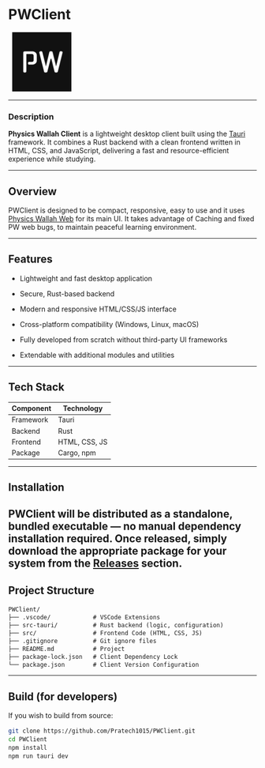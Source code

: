 # PWClient
 <p align="left">
   <img src="https://raw.githubusercontent.com/Pratech1015/PWClient/refs/heads/main/src-tauri/icons/icon.png" alt="PWClient Icon" width="120">
 </p>

---

### Description

**Physics Wallah Client** is a lightweight desktop client built using the [Tauri](https://tauri.app) framework.
It combines a Rust backend with a clean frontend written in HTML, CSS, and JavaScript, delivering a fast and resource-efficient experience while studying.

---

## Overview

PWClient is designed to be compact, responsive, easy to use and it uses [Physics Wallah Web](https://pw.live) for its main UI.
It takes advantage of Caching and fixed PW web bugs, to maintain peaceful learning environment.

---

## Features

- Lightweight and fast desktop application

- Secure, Rust-based backend

- Modern and responsive HTML/CSS/JS interface

- Cross-platform compatibility (Windows, Linux, macOS)

- Fully developed from scratch without third-party UI frameworks

- Extendable with additional modules and utilities

---
## Tech Stack

| Component | Technology |
|-----------|------------|
| Framework |   Tauri    |
|  Backend  |    Rust    |
|  Frontend | HTML, CSS, JS |
| Package   | Cargo, npm |

---
## Installation

PWClient will be distributed as a standalone, bundled executable — no manual dependency installation required.
Once released, simply download the appropriate package for your system from the [**Releases**](https://github.com/Pratech1015/PWClient/releases) section.
---

## Project Structure

```text
PWClient/
├── .vscode/            # VSCode Extensions
├── src-tauri/          # Rust backend (logic, configuration)
├── src/                # Frontend Code (HTML, CSS, JS)
├── .gitignore          # Git ignore files
├── README.md           # Project 
├── package-lock.json   # Client Dependency Lock
└── package.json        # Client Version Configuration
```
---

## Build (for developers)

If you wish to build from source:

```bash
git clone https://github.com/Pratech1015/PWClient.git
cd PWClient
npm install
npm run tauri dev